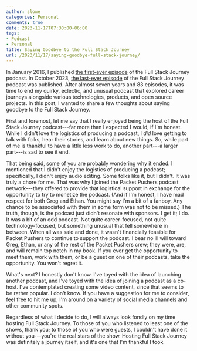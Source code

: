 ```yaml
---
author: slowe
categories: Personal
comments: true
date: 2023-11-17T07:30:00-06:00
tags:
- Podcast
- Personal
title: Saying Goodbye to the Full Stack Journey
url: /2023/11/17/saying-goodbye-full-stack-journey/
---
```


In January 2016, I published [the first-ever episode][link-1] of the Full Stack Journey podcast. In October 2023, [the last-ever episode][link-2] of the Full Stack Journey podcast was published. After almost seven years and 83 episodes, it was time to end my quirky, eclectic, and unusual podcast that explored career journeys alongside various technologies, products, and open source projects. In this post, I wanted to share a few thoughts about saying goodbye to the Full Stack Journey.<!--more-->

First and foremost, let me say that I really enjoyed being the host of the Full Stack Journey podcast---far more than I expected I would, if I'm honest. While I didn't love the logistics of producing a podcast, I _did_ love getting to talk with folks, hear their stories, and learn about new things. So, while part of me is thankful to have a little less work to do, another part---a larger part---is sad to see it end.

That being said, some of you are probably wondering why it ended. I mentioned that I didn't enjoy the logistics of producing a podcast; specifically, I didn't enjoy audio editing. Some folks like it, but I didn't. It was truly a chore for me. That was why I joined the Packet Pushers podcast network---they offered to provide that logistical support in exchange for the opportunity to try to monetize the podcast. (And if I'm honest, I have mad respect for both Greg and Ethan. You might say I'm a bit of a fanboy. Any chance to be associated with them in some form was not to be missed.) The truth, though, is the podcast just didn't resonate with sponsors. I get it; I do. It was a bit of an odd podcast. Not quite career-focused, not quite technology-focused, but something unusual that fell somewhere in between. When all was said and done, it wasn't financially feasible for Packet Pushers to continue to support the podcast. I bear no ill will toward Greg, Ethan, or any of the rest of the Packet Pushers crew; they were, are, and will remain top notch in my book. If you ever get the opportunity to meet them, work with them, or be a guest on one of their podcasts, take the opportunity. You won't regret it.

What's next? I honestly don't know. I've toyed with the idea of launching another podcast, and I've toyed with the idea of joining a podcast as a co-host. I've contemplated creating some video content, since that seems to be rather popular. I don't know. If you have a suggestion for me to consider, feel free to hit me up; I'm around on a variety of social media channels and other community spots.

Regardless of what I decide to do, I will always look fondly on my time hosting Full Stack Journey. To those of you who listened to least one of the shows, thank you; to those of you who were guests, I couldn't have done it without you---you're the real stars of the show. Hosting Full Stack Journey was definitely a journey itself, and it's one that I'm thankful I took. 

[link-1]: https://blog.scottlowe.org/2016/01/08/full-stack-journey-ep001/
[link-2]: https://packetpushers.net/podcast/the-final-journey-of-full-stack-journey/
